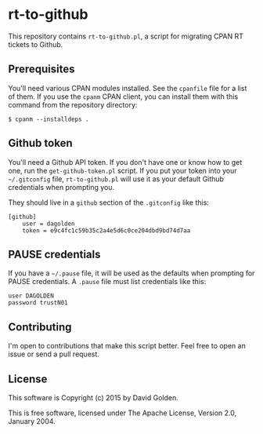# rt-to-github

This repository contains `rt-to-github.pl`, a script for migrating CPAN RT
tickets to Github.

## Prerequisites

You'll need various CPAN modules installed.  See the `cpanfile` file
for a list of them.  If you use the `cpanm` CPAN client, you can install
them with this command from the repository directory:

```
$ cpanm --installdeps .
```

## Github token

You'll need a Github API token.  If you don't have one or know how to get
one, run the `get-github-token.pl` script.  If you put your token
into your `~/.gitconfig` file, `rt-to-github.pl` will use it as your
default Github credentials when prompting you.

They should live in a `github` section of the `.gitconfig` like this:

```
[github]
    user = dagolden
    token = e9c4fc1c59b35c2a4e5d6c0ce204dbd9bd74d7aa
```

## PAUSE credentials

If you have a `~/.pause` file, it will be used as the defaults when
prompting for PAUSE credentials.  A `.pause` file must list credentials
like this:

```
user DAGOLDEN
password trustN01
```

## Contributing

I'm open to contributions that make this script better.  Feel free to
open an issue or send a pull request.

## License

This software is Copyright (c) 2015 by David Golden.

This is free software, licensed under The Apache License, Version 2.0,
January 2004.
